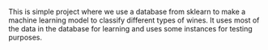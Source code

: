 This is simple project where we use a database from sklearn to make a machine learning model to classify different types of wines. It uses most of the data in the database for learning and uses some instances for testing purposes.
